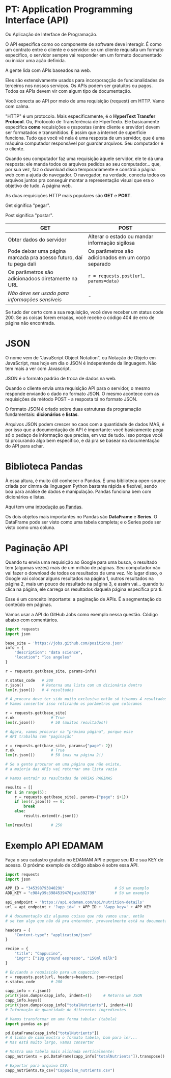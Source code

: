 # PT: Application Programming Interface (API)

Ou Aplicação de Interface de Programação.

O API especifica como oo componente de software deve interagir. É como um contrato entre o cliente e o servidor: se um cliente requisita um formato específico, o servidor sempre vai responder em um formato documentado ou iniciar uma ação definida. 

A gente lida com APIs baseados na web.

Eles são extensivamente usados para incorporaçção de funcionalidades de terceiros nos nossos serviços. Os APIs podem ser gratuitos ou pagos. Todos os APIs devem vir com algum tipo de documentação.

Você conecta ao API por meio de uma requisição (request) em HTTP. Vamo com calma.

"HTTP" é um protocolo. Mais especificamente, é o **HyperText Transfer Protocol**. Ou, Protocolo de Transferência de HiperTexto. Ele basicamente especifica **como** requisições e respostas (entre cliente e srevidor) devem ser formatados e transmitidos. É assim que a internet de superfície funciona. Tudo que você vê nela é uma resposta de um servidor, que é uma máquina computador responsável por guardar arquivos. Seu computador é o cliente.

Quando seu computador faz uma requisição àquele servidor, ele te dá uma resposta: ele manda todos os arquivos pedidos ao seu computador... que, por sua vez, faz o download disso temporariamente e constrói a página web com a ajuda do navegador. O navegador, na verdade, conecta todos os arquivos juntos pra conseguir montar a representação visual que era o objetivo de tudo. A página web.

As duas requisições HTTP mais populares são **GET** e **POST**.

Get significa "pegar".

Post significa "postar".

| GET                                                                | POST                                               |
|--------------------------------------------------------------------|----------------------------------------------------|
| Obter dados do servidor                                            | Alterar o estado ou mandar informação sigilosa     |
| Pode deixar uma página marcada pra acesso futuro, daí tu pega dali | Os parâmetros são adicionados em um corpo separado |
| Os parâmetros são adicionadoos diretamente na URL                  | `r = requests.post(url, params=data)`              |
| _Não deve ser usado para informações sensíveis_                    | -                                                  |

Se tudo der certo com a sua requisição, você deve receber um status code 200. Se as coisas forem erradas, você recebe o código 404 de erro de página não encontrada.

# JSON

O nome vem de "JavaScript Object Notation", ou Notação de Objeto em JavaScript, mas hoje em dia o JSON é indepentende da linguagem. Não tem mais a ver com Javascript.

JSON é o formato padrão de troca de dados na web.

Quando o cliente envia uma requisição API para o servidor, o mesmo responde enviando o dado no formato JSON. O mesmo acontece com as requisições de método POST - a resposta tá no formato JSON.

O formato JSON é criado sobre duas estruturas da programação fundamentais: **dicionários** e **listas**. 

Arquivos JSON podem crescer no caos com a quantidade de dados MAS, é por isso que a documentação do API é importante: você basicamente pega só o pedaço de informação que precisa, em vez de tudo. Isso porque você tá procurando algo bem específico, e dá pra se basear na documentação do API para achar.

# Biblioteca Pandas

À essa altura, é muito útil conhecer o Pandas. É uma biblioteca open-source criada por cimma da linguagem Python bastante rápida e flexível, sendo boa para análise de dados e manipulação. Pandas funciona bem com dicionários e listas.

Aqui tem uma [introdução ao Pandas](https://pandas.pydata.org/pandas-docs/stable/user_guide/10min.html).


Os dois objetos mais importantes no Pandas são **DataFrame** e **Series**. O DataFrame pode ser visto como uma tabela completa; e o Series pode ser visto como uma coluna.

# Paginação API

Quando tu envia uma requisição ao Google para uma busca, o resultado tem (algumas vezes) mais de um milhão de páginas. Seu computador não vai fazer o download de todos os resultados de uma vez. No lugar disso, o Google vai colocar alguns resultados na página 1, outros resultados na página 2, mais um pouco de resultado na página 3, e assim vai... quando tu clica na página, ele carrega os resultados daquela página específica pra ti.

Esse é um conceito importante: a paginação de APIs. É a segmentação do conteúdo em páginas.

Vamos usar a API do GitHub Jobs como exemplo nessa questão. Código abaixo com comentários.

```python
import requests
import json

base_site = 'https://jobs.github.com/positions.json'
info = {
    "description": "data science", 
    "location": "los angeles"
}

r = requests.get(base_site, params=info)

r.status_code   # 200
r.json()        # Retorna uma lista com um dicionário dentro
len(r.json())   # 4 resultados

# A procura deve ter sido muito exclusiva então só tivemos 4 resultados
# Vamos consertar isso retirando os parâmetros que colocamos

r = requests.get(base_site)
r.ok                # True
len(r.json())       # 50 (muitos resultados!)

# Agora, vamos procurar na "próxima página", porque esse
# API trabalha com "paginação"

r = requests.get(base_site, params={"page": 2})
r.ok                # True
len(r.json())       # 50 (mas na página 2!)

# Se a gente procurar em uma página que não existe,
# a maioria das APIs vai retornar uma lista vazia

# Vamos extrair os resultados de VÁRIAS PÁGINAS

results = []
for i in range(5):
    r = requests.get(base_site), params={"page": i+1})
    if len(r.json()) == 0:
        break
    else:
        results.extend(r.json())

len(results)        # 250
```

# Exemplo API EDAMAM

Faça o seu cadastro gratuito no EDAMAM API e pegue seu ID e sua KEY de acesso. O próximo exemplo de código abaixo é sobre essa API.

```python
import requests
import json

APP_ID = "34539879384029U"                      # Só um exemplo
ADD_KEY = "c984y39c3984539470jwiu392739"        # Só um exemplo

api_endpoint = 'https://api.edamam.com/api/nutrition-details'
url = api_endpoint + '?app_id=' + APP_ID + '&app_key=' + APP_KEY

# A documentação diz algumas coisas que nós vamos usar, então
# se tem algo que não dá pra entennder, provavelmente está na documentação da API

headers = {
    "Content-type": "application/json"
}

recipe = {
    "title": "Cappucino", 
    "ingr": ["18g ground espresso", "150ml milk"]
}

# Enviando a requisição para um capuccino
r = requests.post(url, headers=headers, json=recipe)
r.status_code       # 200

capp_info = r.json()
print(json.dumps(capp_info, indent=4))     # Retorna um JSON
capp_info.keys()
print(json.dumps(capp_info["totalNutrients"], indent=4))   
# Informação de quantidade de diferentes ingredientes

# Vamos transformar em uma forma tabular (tabela)
import pandas as pd

pd.DataFrame(capp_info["totalNutrients"])
# A linha de cima mostra o formato tabela, bom para ler...
# Mas está muito largo, vamos consertar

# Mostra uma tabela mais alinhada verticalmente:
capp_nutrients = pd.DataFrame(capp_info["totalNutrients"]).transpose()

# Exportar para arquivo CSV:
capp_nutrients.to_csv("Cappucino_nutrients.csv")
```
